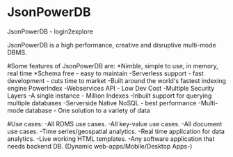 # JsonPowerDB
JsonPowerDB - login2explore

JsonPowerDB is a high performance, creative and disruptive multi-mode DBMS.

#Some features of JsonPowerDB are:
*Nimble, simple to use, in memory, real time
*Schema free - easy to maintain
-Serverless support - fast development - cuts time to market
-Built around the world's fastest indexing engine PowerIndex
-Webservices API - Low Dev Cost
-Multiple Security Layers
-A single instance - Million Indexes
-Inbuilt support for querying multiple databases
-Serverside Native NoSQL - best performance
-Multi-mode database - One solution to a variety of data


#Use cases:
-All RDMS use cases.
-All key-value use cases.
-All document use cases.
-Time series/geospatial analytics.
-Real time application for data analytics.
-Live working HTML templates.
-Any software application that needs backend DB. (Dynamic web-apps/Mobile/Desktop Apps-)
